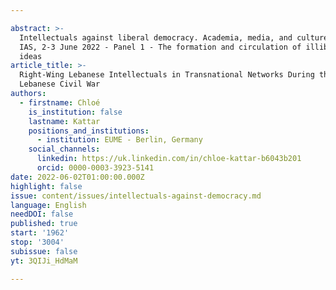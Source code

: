 ```yaml
---

abstract: >-
  Intellectuals against liberal democracy. Academia, media, and culture, Paris
  IAS, 2-3 June 2022 - Panel 1 - The formation and circulation of illiberal
  ideas
article_title: >-
  Right-Wing Lebanese Intellectuals in Transnational Networks During the
  Lebanese Civil War
authors:
  - firstname: Chloé
    is_institution: false
    lastname: Kattar
    positions_and_institutions:
      - institution: EUME - Berlin, Germany
    social_channels:
      linkedin: https://uk.linkedin.com/in/chloe-kattar-b6043b201
      orcid: 0000-0003-3923-5141
date: 2022-06-02T01:00:00.000Z
highlight: false
issue: content/issues/intellectuals-against-democracy.md
language: English
needDOI: false
published: true
start: '1962'
stop: '3004'
subissue: false
yt: 3QIJi_HdMaM

---
```



<Youtube yt="3QIJi_HdMaM" caption="Right-Wing Lebanese Intellectuals in Transnational Networks During the Lebanese Civil War" start="1962" stop="3004"></Youtube>